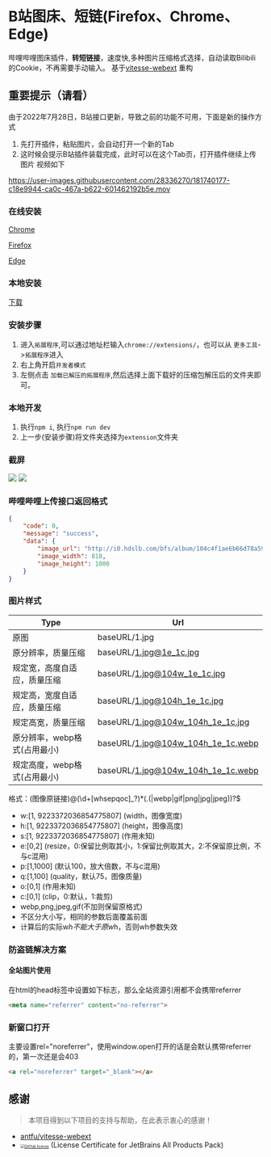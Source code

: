 # B站图床、短链(Firefox、Chrome、Edge)
哔哩哔哩图床插件，**转短链接**，速度快,多种图片压缩格式选择，自动读取Bilibili的Cookie，不再需要手动输入。
基于[vitesse-webext](https://github.com/xlzy520/vitesse-webext) 重构

## 重要提示（请看）
由于2022年7月28日，B站接口更新，导致之前的功能不可用，下面是新的操作方式
1. 先打开插件，粘贴图片，会自动打开一个新的Tab
2. 这时候会提示B站插件装载完成，此时可以在这个Tab页，打开插件继续上传图片
视频如下

https://user-images.githubusercontent.com/28336270/181740177-c18e9944-ca0c-467a-b622-601462192b5e.mov



### 在线安装
[Chrome](https://chrome.google.com/webstore/detail/b%E7%AB%99%E5%9B%BE%E5%BA%8A/domljbndjbjgpkhdbmfgmiclggdfojnd?hl=zh-CN)

[Firefox](https://addons.mozilla.org/addon/%E5%93%94%E5%93%A9%E5%93%94%E5%93%A9%E5%9B%BE%E5%BA%8A/)

[Edge](https://microsoftedge.microsoft.com/addons/detail/b%E7%AB%99%E5%9B%BE%E5%BA%8A/hfjlcmnnkgeppnaigbphhiibhnbnmbip)

### 本地安装
[下载](https://github.com/xlzy520/bilibili-img-uploader/releases/latest)

### 安装步骤
1. 进入`拓展程序`,可以通过地址栏输入`chrome://extensions/`，也可以从 `更多工具`->`拓展程序`进入
2. 右上角开启`开发者模式`
3. 左侧点击 `加载已解压的拓展程序`,然后选择上面下载好的压缩包解压后的文件夹即可。

### 本地开发
1. 执行`npm i`, 执行`npm run dev`
2. 上一步(安装步骤)将文件夹选择为`extension`文件夹

### 截屏
![](https://i0.hdslb.com/bfs/album/c081e84238f29bbede300dff5d79112ef79d5985.png)
![](https://i0.hdslb.com/bfs/album/a841a115dff5f4141c2d44650ea44c2ac259ab64.png)

### 哔哩哔哩上传接口返回格式
```json
{
    "code": 0,
    "message": "success",
    "data": {
        "image_url": "http://i0.hdslb.com/bfs/album/104c4f1ae6b66d78a5952a191281ec7883dc5c5c.jpg",
        "image_width": 818,
        "image_height": 1000
    }
}
```

### 图片样式
| Type  | Url     | 
| ------| --------|
| 原图  | baseURL/1.jpg  |
| 原分辨率，质量压缩  | baseURL/1.jpg@1e_1c.jpg  |
| 规定宽，高度自适应，质量压缩  | baseURL/1.jpg@104w_1e_1c.jpg   |
| 规定高，宽度自适应，质量压缩  | baseURL/1.jpg@104h_1e_1c.jpg   |
| 规定高宽，质量压缩  | baseURL/1.jpg@104w_104h_1e_1c.jpg   |
| 原分辨率，webp格式(占用最小)   | baseURL/1.jpg@104w_104h_1e_1c.webp |
| 规定高度，webp格式(占用最小)   | baseURL/1.jpg@104w_104h_1e_1c.webp |

格式：(图像原链接)@(\d+[whsepqoc]_?)*(\.(|webp|gif|png|jpg|jpeg))?$
- w:[1, 9223372036854775807] (width，图像宽度)
- h:[1, 9223372036854775807] (height，图像高度)
- s:[1, 9223372036854775807] (作用未知)
- e:[0,2] (resize，0:保留比例取其小，1:保留比例取其大，2:不保留原比例，不与c混用)
- p:[1,1000] (默认100，放大倍数，不与c混用)
- q:[1,100] (quality，默认75，图像质量)
- o:[0,1] (作用未知)
- c:[0,1] (clip，0:默认，1:裁剪)
- webp,png,jpeg,gif(不加则保留原格式)
- 不区分大小写，相同的参数后面覆盖前面
- 计算后的实际w*h不能大于原w*h，否则wh参数失效


### 防盗链解决方案
#### 全站图片使用
在html的head标签中设置如下标志，那么全站资源引用都不会携带referrer

```html
<meta name="referrer" content="no-referrer">
```
### 新窗口打开
主要设置rel="noreferrer"，使用window.open打开的话是会默认携带referrer的，第一次还是会403

```html
<a rel="noreferrer" target="_blank"></a>
```

## 感谢

> 本项目得到以下项目的支持与帮助，在此表示衷心的感谢！

+ [antfu/vitesse-webext](https://github.com/antfu/vitesse-webext)
+ [<img src="https://resources.jetbrains.com/storage/products/company/brand/logos/jb_beam.svg" alt="GitHub license" style="zoom:50%;" />](https://jb.gg/OpenSourceSupport)  (License Certificate for JetBrains All Products Pack)

